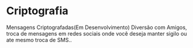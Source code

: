 # Criptografia
Mensagens Criptografadas(Em Desenvolvimento)
Diversão com Amigos, troca de mensagens em redes sociais onde você deseja manter sigilo ou ate mesmo troca de SMS..
